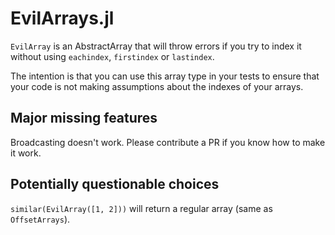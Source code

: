 # EvilArrays.jl

`EvilArray` is an AbstractArray that will throw errors if you try to index it without using `eachindex`, `firstindex` or `lastindex`.

The intention is that you can use this array type in your tests to ensure that your code is not making assumptions about the indexes of your arrays.

## Major missing features

Broadcasting doesn't work. Please contribute a PR if you know how to make it work.

## Potentially questionable choices

`similar(EvilArray([1, 2]))` will return a regular array (same as `OffsetArrays`).
